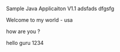 
Sample Java Applicaiton V1.1
adsfads
dfgsfg

Welcome to my world - usa 

how are you ? 

hello guru 1234
